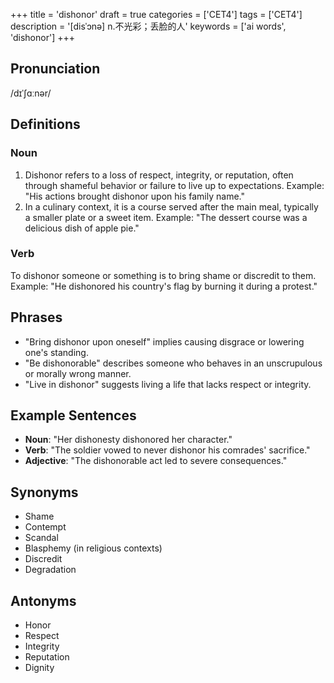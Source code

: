 +++
title = 'dishonor'
draft = true
categories = ['CET4']
tags = ['CET4']
description = '[disˈɔnə] n.不光彩；丢脸的人'
keywords = ['ai words', 'dishonor']
+++

## Pronunciation
/dɪˈʃɑːnər/

## Definitions
### Noun
1. Dishonor refers to a loss of respect, integrity, or reputation, often through shameful behavior or failure to live up to expectations. Example: "His actions brought dishonor upon his family name."
2. In a culinary context, it is a course served after the main meal, typically a smaller plate or a sweet item. Example: "The dessert course was a delicious dish of apple pie."

### Verb
To dishonor someone or something is to bring shame or discredit to them. Example: "He dishonored his country's flag by burning it during a protest."

## Phrases
- "Bring dishonor upon oneself" implies causing disgrace or lowering one's standing.
- "Be dishonorable" describes someone who behaves in an unscrupulous or morally wrong manner.
- "Live in dishonor" suggests living a life that lacks respect or integrity.

## Example Sentences
- **Noun**: "Her dishonesty dishonored her character."
- **Verb**: "The soldier vowed to never dishonor his comrades' sacrifice."
- **Adjective**: "The dishonorable act led to severe consequences."

## Synonyms
- Shame
- Contempt
- Scandal
- Blasphemy (in religious contexts)
- Discredit
- Degradation

## Antonyms
- Honor
- Respect
- Integrity
- Reputation
- Dignity
